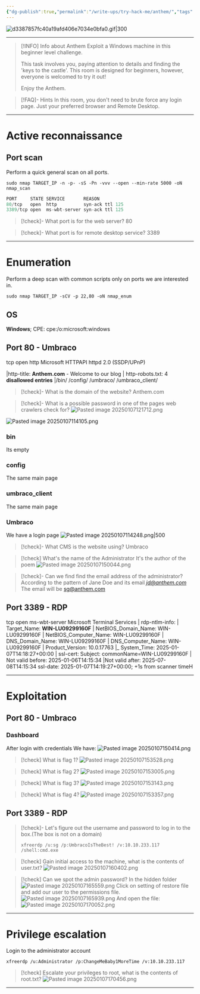 ```yaml
---
{"dg-publish":true,"permalink":"/write-ups/try-hack-me/anthem/","tags":["CTF","write-up"]}
---
```



![d3387857fc40a19afd406e7034e0bfa0.gif|300](/img/user/attachments/d3387857fc40a19afd406e7034e0bfa0.gif)

---

> [!INFO] Info about Anthem
>  Exploit a Windows machine in this beginner level challenge.
>  
>  This task involves you, paying attention to details and finding the 'keys to the castle'.
>  This room is designed for beginners, however, everyone is welcomed to try it out!
>  
>  Enjoy the Anthem.

> [!FAQ]- Hints
> In this room, you don't need to brute force any login page. Just your preferred browser and Remote Desktop.

---
# Active reconnaissance
## Port scan
Perform a quick general scan on all ports.
```shell
sudo nmap TARGET_IP -n -p- -sS -Pn -vvv --open --min-rate 5000 -oN nmap_scan
```

```c
PORT     STATE SERVICE       REASON
80/tcp   open  http          syn-ack ttl 125
3389/tcp open  ms-wbt-server syn-ack ttl 125
```

> [!check]- What port is for the web server?
> 80

> [!check]- What port is for remote desktop service?
> 3389


---
# Enumeration
Perform a deep scan with common scripts only on ports we are interested in.
```shell
sudo nmap TARGET_IP -sCV -p 22,80 -oN nmap_enum
```
## OS
**Windows**; CPE: cpe:/o:microsoft:windows
## Port 80 - Umbraco
tcp   open  http          Microsoft HTTPAPI httpd 2.0 (SSDP/UPnP)

|http-title: **Anthem.com** - Welcome to our blog
| http-robots.txt: 4 **disallowed entries**
|/bin/ /config/ /umbraco/ /umbraco_client/

> [!check]- What is the domain of the website?
> Anthem.com 


> [!check]- What is a possible password in one of the pages web crawlers check for?
> ![Pasted image 20250107121712.png](/img/user/attachments/Pasted%20image%2020250107121712.png)


![Pasted image 20250107114105.png](/img/user/attachments/Pasted%20image%2020250107114105.png)
### bin
Its empty
### config
The same main page
### umbraco_client
The same main page
### Umbraco
We have a login page
![Pasted image 20250107114248.png|500](/img/user/attachments/Pasted%20image%2020250107114248.png)

> [!check]- What CMS is the website using?
> Umbraco

> [!check] What's the name of the Administrator
> It's the author of the poem
> ![Pasted image 20250107150044.png](/img/user/attachments/Pasted%20image%2020250107150044.png)

> [!check]- Can we find find the email address of the administrator?
> According to the pattern of Jane Doe and its email *jd@anthem.com*
> The email will be sg@anthem.com
## Port 3389 - RDP
tcp open  ms-wbt-server Microsoft Terminal Services
| rdp-ntlm-info:
|   Target_Name: **WIN-LU09299160F**
|   NetBIOS_Domain_Name: WIN-LU09299160F
|   NetBIOS_Computer_Name: WIN-LU09299160F
|   DNS_Domain_Name: WIN-LU09299160F
|   DNS_Computer_Name: WIN-LU09299160F
|   Product_Version: 10.0.17763
|_  System_Time: 2025-01-07T14:18:27+00:00
| ssl-cert: Subject: commonName=WIN-LU09299160F
| Not valid before: 2025-01-06T14:15:34
|Not valid after:  2025-07-08T14:15:34
ssl-date: 2025-01-07T14:19:27+00:00; +1s from scanner timeH

---
# Exploitation
## Port 80 - Umbraco
### Dashboard
After login with credentials
We have:
![Pasted image 20250107150414.png](/img/user/attachments/Pasted%20image%2020250107150414.png)

> [!check] What is flag 1?
> ![Pasted image 20250107153528.png](/img/user/attachments/Pasted%20image%2020250107153528.png)

> [!check] What is flag 2?
> ![Pasted image 20250107153005.png](/img/user/attachments/Pasted%20image%2020250107153005.png)

> [!check] What is flag 3?
> ![Pasted image 20250107153143.png](/img/user/attachments/Pasted%20image%2020250107153143.png)

> [!check] What is flag 4?
> ![Pasted image 20250107153357.png](/img/user/attachments/Pasted%20image%2020250107153357.png)
## Port 3389 - RDP

> [!check]- Let's figure out the username and password to log in to the box.(The box is not on a domain)
> ```shell
> xfreerdp /u:sg /p:UmbracoIsTheBest! /v:10.10.233.117 /shell:cmd.exe
> ```

> [!check] Gain initial access to the machine, what is the contents of user.txt?
> ![Pasted image 20250107160402.png](/img/user/attachments/Pasted%20image%2020250107160402.png)

> [!check] Can we spot the admin password?
> In the hidden folder
> ![Pasted image 20250107165559.png](/img/user/attachments/Pasted%20image%2020250107165559.png)
> Click on setting of restore file and add our user to the permissions file.
> ![Pasted image 20250107165939.png](/img/user/attachments/Pasted%20image%2020250107165939.png)
> And open the file:
> ![Pasted image 20250107170052.png](/img/user/attachments/Pasted%20image%2020250107170052.png)

---
# Privilege escalation
Login to the administrator account
```shell
xfreerdp /u:Administrator /p:ChangeMeBaby1MoreTime /v:10.10.233.117
```

> [!check] Escalate your privileges to root, what is the contents of root.txt?
> ![Pasted image 20250107170456.png](/img/user/attachments/Pasted%20image%2020250107170456.png)

---
